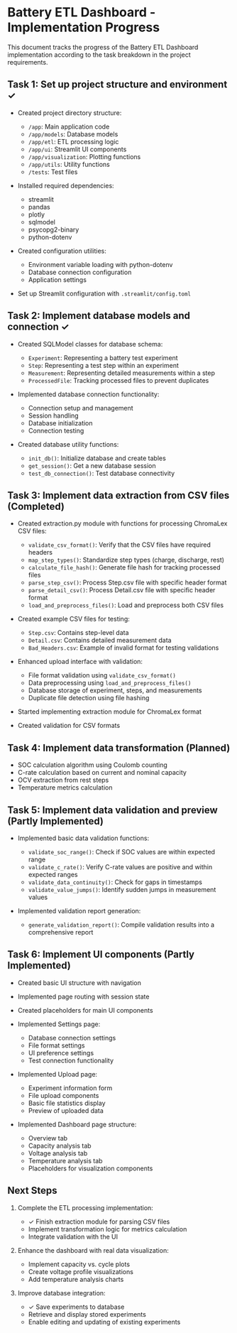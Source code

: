 # Battery ETL Dashboard - Implementation Progress

This document tracks the progress of the Battery ETL Dashboard implementation according to the task breakdown in the project requirements.

## Task 1: Set up project structure and environment ✓

- Created project directory structure:
  - `/app`: Main application code
  - `/app/models`: Database models
  - `/app/etl`: ETL processing logic
  - `/app/ui`: Streamlit UI components
  - `/app/visualization`: Plotting functions
  - `/app/utils`: Utility functions
  - `/tests`: Test files

- Installed required dependencies:
  - streamlit
  - pandas
  - plotly
  - sqlmodel
  - psycopg2-binary
  - python-dotenv

- Created configuration utilities:
  - Environment variable loading with python-dotenv
  - Database connection configuration
  - Application settings

- Set up Streamlit configuration with `.streamlit/config.toml`

## Task 2: Implement database models and connection ✓

- Created SQLModel classes for database schema:
  - `Experiment`: Representing a battery test experiment
  - `Step`: Representing a test step within an experiment
  - `Measurement`: Representing detailed measurements within a step
  - `ProcessedFile`: Tracking processed files to prevent duplicates

- Implemented database connection functionality:
  - Connection setup and management
  - Session handling
  - Database initialization
  - Connection testing

- Created database utility functions:
  - `init_db()`: Initialize database and create tables
  - `get_session()`: Get a new database session
  - `test_db_connection()`: Test database connectivity

## Task 3: Implement data extraction from CSV files (Completed)

- Created extraction.py module with functions for processing ChromaLex CSV files:
  - `validate_csv_format()`: Verify that the CSV files have required headers
  - `map_step_types()`: Standardize step types (charge, discharge, rest)
  - `calculate_file_hash()`: Generate file hash for tracking processed files
  - `parse_step_csv()`: Process Step.csv file with specific header format
  - `parse_detail_csv()`: Process Detail.csv file with specific header format
  - `load_and_preprocess_files()`: Load and preprocess both CSV files

- Created example CSV files for testing:
  - `Step.csv`: Contains step-level data
  - `Detail.csv`: Contains detailed measurement data
  - `Bad_Headers.csv`: Example of invalid format for testing validations

- Enhanced upload interface with validation:
  - File format validation using `validate_csv_format()`
  - Data preprocessing using `load_and_preprocess_files()`
  - Database storage of experiment, steps, and measurements
  - Duplicate file detection using file hashing

- Started implementing extraction module for ChromaLex format
- Created validation for CSV formats

## Task 4: Implement data transformation (Planned)

- SOC calculation algorithm using Coulomb counting
- C-rate calculation based on current and nominal capacity
- OCV extraction from rest steps
- Temperature metrics calculation

## Task 5: Implement data validation and preview (Partly Implemented)

- Implemented basic data validation functions:
  - `validate_soc_range()`: Check if SOC values are within expected range
  - `validate_c_rate()`: Verify C-rate values are positive and within expected ranges
  - `validate_data_continuity()`: Check for gaps in timestamps
  - `validate_value_jumps()`: Identify sudden jumps in measurement values

- Implemented validation report generation:
  - `generate_validation_report()`: Compile validation results into a comprehensive report

## Task 6: Implement UI components (Partly Implemented)

- Created basic UI structure with navigation
- Implemented page routing with session state
- Created placeholders for main UI components

- Implemented Settings page:
  - Database connection settings
  - File format settings
  - UI preference settings
  - Test connection functionality

- Implemented Upload page:
  - Experiment information form
  - File upload components
  - Basic file statistics display
  - Preview of uploaded data

- Implemented Dashboard page structure:
  - Overview tab
  - Capacity analysis tab
  - Voltage analysis tab
  - Temperature analysis tab
  - Placeholders for visualization components

## Next Steps

1. Complete the ETL processing implementation:
   - ✓ Finish extraction module for parsing CSV files
   - Implement transformation logic for metrics calculation
   - Integrate validation with the UI

2. Enhance the dashboard with real data visualization:
   - Implement capacity vs. cycle plots
   - Create voltage profile visualizations
   - Add temperature analysis charts

3. Improve database integration:
   - ✓ Save experiments to database
   - Retrieve and display stored experiments
   - Enable editing and updating of existing experiments